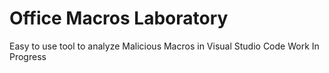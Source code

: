 # Office Macros Laboratory

Easy to use tool to analyze Malicious Macros in Visual Studio Code
Work In Progress